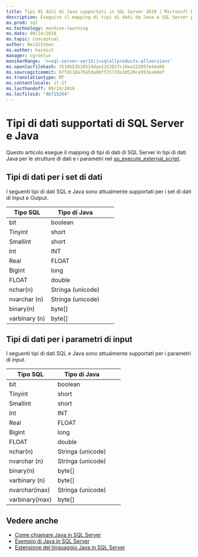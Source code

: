 ```yaml
---
title: Tipi di dati di Java supportati in SQL Server 2019 | Microsoft Docs
description: Eseguire il mapping di tipi di dati da Java a SQL Server per le strutture di dati di input e output e per i parametri di input nella finestra di sp_execute_external_script.
ms.prod: sql
ms.technology: machine-learning
ms.date: 09/24/2018
ms.topic: conceptual
author: HeidiSteen
ms.author: heidist
manager: cgronlun
monikerRange: '>=sql-server-ver15||=sqlallproducts-allversions'
ms.openlocfilehash: 3510b53510514daa125382fc10ea33285fe44a80
ms.sourcegitcommit: b7fd118a70a5da9bff25719a3d520ce993ea9def
ms.translationtype: MT
ms.contentlocale: it-IT
ms.lasthandoff: 09/24/2018
ms.locfileid: "46715264"
---
```

# <a name="java-and-sql-server-supported-data-types"></a>Tipi di dati supportati di SQL Server e Java

Questo articolo esegue il mapping di tipi di dati di SQL Server in tipi di dati Java per le strutture di dati e i parametri nel [sp_execute_external_script](https://docs.microsoft.com/sql/relational-databases/system-stored-procedures/sp-execute-external-script-transact-sql).

## <a name="data-types-for-data-sets"></a>Tipi di dati per i set di dati

I seguenti tipi di dati SQL e Java sono attualmente supportati per i set di dati di Input e Output.

| Tipo SQL        | Tipo di Java | | |
| ------------- |-------------|-|-|
| bit      | boolean | | |
| Tinyint      | short      | | |
| Smallint | short      | | |
| Int | INT      | | |
| Real | FLOAT      | | |
| Bigint | long      | | |
| FLOAT | double      | | |
| nchar(n) | Stringa (unicode)      | | |
| nvarchar (n) | Stringa (unicode)      | | |
| binary(n) | byte[]      | | |
| varbinary (n) | byte[]      | | |

## <a name="data-types-for-input-parameters"></a>Tipi di dati per i parametri di input

I seguenti tipi di dati SQL e Java sono attualmente supportati per i parametri di input.

| Tipo SQL        | Tipo di Java | | |
| ------------- |-------------|-|-|
| bit      | boolean | | |
| Tinyint      | short      | | |
| Smallint | short      | | |
| Int | INT      | | |
| Real | FLOAT      | | |
| Bigint | long      | | |
| FLOAT | double      | | |
| nchar(n) | Stringa (unicode)      | | |
| nvarchar (n) | Stringa (unicode)      | | |
| binary(n) | byte[]      | | |
| varbinary (n) | byte[]      | | |
| nvarchar(max) | Stringa (unicode)      | | |
| varbinary(max) | byte[]      | | |

## <a name="see-also"></a>Vedere anche

+ [Come chiamare Java in SQL Server](howto-call-java-from-sql.md)
+ [Esempio di Java in SQL Server](java-first-sample.md)
+ [Estensione del linguaggio Java in SQL Server](extension-java.md)